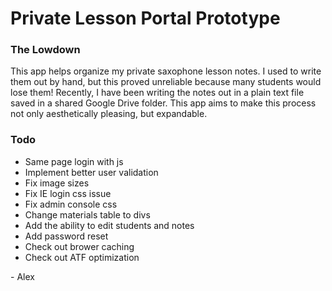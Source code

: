 # Private Lesson Portal Prototype

### The Lowdown

This app helps organize my private saxophone lesson notes. I used to write them out by hand, but this proved unreliable because many students would lose them! Recently, I have been writing the notes out in a plain text file saved in a shared Google Drive folder. This app aims to make this process not only aesthetically pleasing, but expandable.


### Todo

* Same page login with js
* Implement better user validation
* Fix image sizes
* Fix IE login css issue
* Fix admin console css
* Change materials table to divs
* Add the ability to edit students and notes
* Add password reset
* Check out brower caching
* Check out ATF optimization

\- Alex
